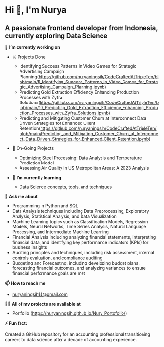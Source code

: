 # Hi 👋, I'm Nurya

## A passionate frontend developer from Indonesia, currently exploring Data Science

🔭 **I’m currently working on**
  - ⚔️ Projects Done
    - Identifying Success Patterns in Video Games for Strategic Advertising Campaign Planning(https://github.com/nuryaningsih/CodeCraftedAtTripleTen/blob/main/5_Identifying_Success_Patterns_in_Video_Games_for_Strategic_Advertising_Campaign_Planning.ipynb)
    - Predicting Gold Extraction Efficiency Enhancing Production Processes with Zyfra Solutions(https://github.com/nuryaningsih/CodeCraftedAtTripleTen/blob/main/10_Predicting_Gold_Extraction_Efficiency_Enhancing_Production_Processes_with_Zyfra_Solutions.ipynb)
    - Predicting and Mitigating Customer Churn at Interconnect Data Driven Strategies for Enhanced Client Retention(https://github.com/nuryaningsih/CodeCraftedAtTripleTen/blob/main/Predicting_and_Mitigating_Customer_Churn_at_Interconnect_Data_Driven_Strategies_for_Enhanced_Client_Retention.ipynb)
  - 🚧 On-Going Projects
    - Optimizing Steel Processing: Data Analysis and Temperature Prediction Model
    - Assessing Air Quality in US Metropolitan Areas: A 2023 Analysis

- 🌱 **I’m currently learning**
  - Data Science concepts, tools, and techniques

**💬 Ask me about**
- Programming in Python and SQL
- Data Analysis techniques including Data Preprocessing, Exploratory Analysis, Statistical Analysis, and Data Visualization
- Machine Learning topics such as Classification Models, Regression Models, Neural Networks, Time Series Analysis, Natural Language Processing, and Intermediate Machine Learning
- Financial Analysis including analyzing financial statements, interpreting financial data, and identifying key performance indicators (KPIs) for business insights
- Auditing principles and techniques, including risk assessment, internal controls evaluation, and compliance auditing
- Budgeting and Forecasting, including developing budget plans, forecasting financial outcomes, and analyzing variances to ensure financial performance goals are met

**📫 How to reach me**
- nuryaningsih14@gmail.com

**👨‍💻 All of my projects are available at**
- Portfolio (https://nuryaningsih.github.io/Nury_Portofolio/)

**⚡ Fun fact:**

Created a GitHub repository for an accounting professional transitioning careers to data science after a decade of accounting experience.

